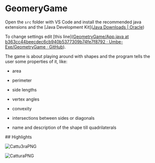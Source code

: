 # GeomeryGame
Open the `src` folder with VS Code and install the recommended java extensions and the [Java Development Kit]([Java Downloads | Oracle](https://www.oracle.com/java/technologies/downloads/))

To change settings edit [this line]([GeometryGame/App.java at b363cc44beecdec6cb940b5377309b74fe7f8792 · Umbe-Exe/GeometryGame · GitHub](https://github.com/Umbe-Exe/GeometryGame/blob/b363cc44beecdec6cb940b5377309b74fe7f8792/src/App.java#L6)).

The game is about playing around with shapes and the program tells the user some properties of it, like:

- area
  
- perimeter
  
- side lengths
  
- vertex angles
  
- convexity
  
- intersections between sides or diagonals
  
- name and description of the shape till quadrilaterals
  

## Highlights

![Cattu3raPNG](file://C:\Users\Umberto\AppData\Roaming\marktext\images\dccb91a5ad19d4c06ee88df3f049cfecb578b6fc.PNG?msec=1655211200899)

![CatturaPNG](file://C:\Users\Umberto\AppData\Roaming\marktext\images\74b640224b5dfa6ef338b9da2ae9bd7e71dc0518.PNG?msec=1655211208894)
